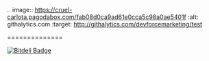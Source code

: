 
.. image:: https://cruel-carlota.pagodabox.com/fab08d0ca9ad61e0cca5c98a0ae5401f
    :alt: githalytics.com
    :target: http://githalytics.com/devforcemarketing/test

==============

[![Bitdeli Badge](https://d2weczhvl823v0.cloudfront.net/devforcemarketing/test/trend.png)](https://bitdeli.com/free "Bitdeli Badge")

